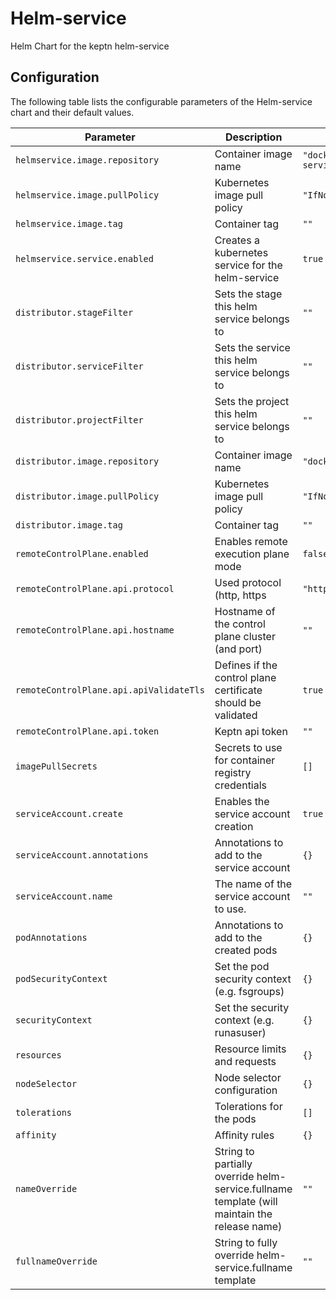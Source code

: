 
Helm-service
===========

Helm Chart for the keptn helm-service


## Configuration

The following table lists the configurable parameters of the Helm-service chart and their default values.

| Parameter                               | Description                                                                             | Default      |
|-----------------------------------------|-----------------------------------------------------------------------------------------| ------------ |
| `helmservice.image.repository`          | Container image name                                                                    | `"docker.io/keptn/helm-service"` |
| `helmservice.image.pullPolicy`          | Kubernetes image pull policy                                                            | `"IfNotPresent"` |
| `helmservice.image.tag`                 | Container tag                                                                           | `""` |
| `helmservice.service.enabled`           | Creates a kubernetes service for the helm-service                                       | `true` |
| `distributor.stageFilter`               | Sets the stage this helm service belongs to                                             | `""` |
| `distributor.serviceFilter`             | Sets the service this helm service belongs to                                           | `""` |
| `distributor.projectFilter`             | Sets the project this helm service belongs to                                           | `""` |
| `distributor.image.repository`          | Container image name                                                                    | `"docker.io/keptn/distributor"` |
| `distributor.image.pullPolicy`          | Kubernetes image pull policy                                                            | `"IfNotPresent"` |
| `distributor.image.tag`                 | Container tag                                                                           | `""` |
| `remoteControlPlane.enabled`            | Enables remote execution plane mode                                                     | `false` |
| `remoteControlPlane.api.protocol`       | Used protocol (http, https                                                              | `"https"` |
| `remoteControlPlane.api.hostname`       | Hostname of the control plane cluster (and port)                                        | `""` |
| `remoteControlPlane.api.apiValidateTls` | Defines if the control plane certificate should be validated                            | `true` |
| `remoteControlPlane.api.token`          | Keptn api token                                                                         | `""` |
| `imagePullSecrets`                      | Secrets to use for container registry credentials                                       | `[]` |
| `serviceAccount.create`                 | Enables the service account creation                                                    | `true` |
| `serviceAccount.annotations`            | Annotations to add to the service account                                               | `{}` |
| `serviceAccount.name`                   | The name of the service account to use.                                                 | `""` |
| `podAnnotations`                        | Annotations to add to the created pods                                                  | `{}` |
| `podSecurityContext`                    | Set the pod security context (e.g. fsgroups)                                            | `{}` |
| `securityContext`                       | Set the security context (e.g. runasuser)                                               | `{}` |
| `resources`                             | Resource limits and requests                                                            | `{}` |
| `nodeSelector`                          | Node selector configuration                                                             | `{}` |
| `tolerations`                           | Tolerations for the pods                                                                | `[]` |
| `affinity`                              | Affinity rules                                                                          | `{}` |
| `nameOverride`                          | String to partially override helm-service.fullname template (will maintain the release name) | `""` |
| `fullnameOverride`                      | String to fully override helm-service.fullname template                                 | `""` |





